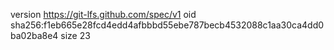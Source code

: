 version https://git-lfs.github.com/spec/v1
oid sha256:f1eb665e28fcd4edd4afbbbd55ebe787becb4532088c1aa30ca4dd0ba02ba8e4
size 23
